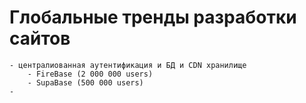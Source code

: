 # Глобальные тренды разработки сайтов
    - централиованная аутентификация и БД и CDN хранилище
        - FireBase (2 000 000 users)
        - SupaBase (500 000 users)
    - 